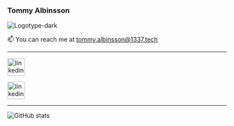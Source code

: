 
### Tommy Albinsson

![Logotype-dark](https://user-images.githubusercontent.com/3532879/171005674-8c6662f4-cfb0-4db4-b661-24665943476d.svg)






📫 You can reach me at tommy.albinsson@1337.tech



  
  












---



[<img src=https://user-images.githubusercontent.com/3532879/171006155-afab34ad-0c45-464a-a9fb-86a02cc707db.svg alt='linkedin' height='40'>](https://www.linkedin.com/in/tommy-albinsson/)


[<img src=https://user-images.githubusercontent.com/3532879/171018276-15dc164b-6a36-40fa-9d4c-896bec5179de.svg alt='linkedin' height='40'>](https://stackoverflow.com/users/noshitsherlock/)






---



  
  

  
  
![GitHub stats](https://github-readme-stats.vercel.app/api?username=noshitsherlock&show_icons=true&bg_color=0C0C91&text_color=05E273&title_color=05E273&border_color=05E273)
  
  

  
  

  
  



<!--
**noshitsherlock/noshitsherlock** is a ✨ _special_ ✨ repository because its `README.md` (this file) appears on your GitHub profile.

Here are some ideas to get you started:

- 🔭 I’m currently working on ...
- 🌱 I’m currently learning ...
- 👯 I’m looking to collaborate on ...
- 🤔 I’m looking for help with ...
- 💬 Ask me about ...
- 📫 How to reach me: ...
- 😄 Pronouns: ...
- ⚡ Fun fact: ...


Logo: ![Logotype-dark](https://user-images.githubusercontent.com/3532879/171005674-8c6662f4-cfb0-4db4-b661-24665943476d.svg)

Linkedin: ![linkedin](https://user-images.githubusercontent.com/3532879/171006155-afab34ad-0c45-464a-a9fb-86a02cc707db.svg)

Stackoverflow: ![stackoverflow](https://user-images.githubusercontent.com/3532879/171018276-15dc164b-6a36-40fa-9d4c-896bec5179de.svg)


-->
